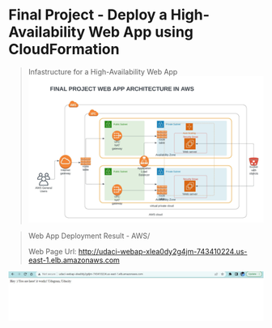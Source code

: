 # Final Project - Deploy a High-Availability Web App using CloudFormation 

>Infastructure for a High-Availability Web App
![img-1](/AWSDiagram.jpeg)

>Web App Deployment Result - AWS/
>
>Web Page Url: http://udaci-webap-xlea0dy2g4jm-743410224.us-east-1.elb.amazonaws.com
>
>
![img-1](/Images/Wep-App-Page-Result.jpg)
